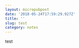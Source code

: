 ```yaml
---
layout: micropubpost
date: '2018-05-24T17:59:29.927Z'
title: ''
slug: test
category: notes
---
```

test
